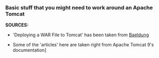 ### Basic stuff that you might need to work around an Apache Tomcat


**SOURCES:**

- 'Deploying a WAR File to Tomcat' has been taken from [Baeldung](http://www.baeldung.com)

- Some of the 'articles' here are taken right from Apache Tomcat 9's documentation] 
